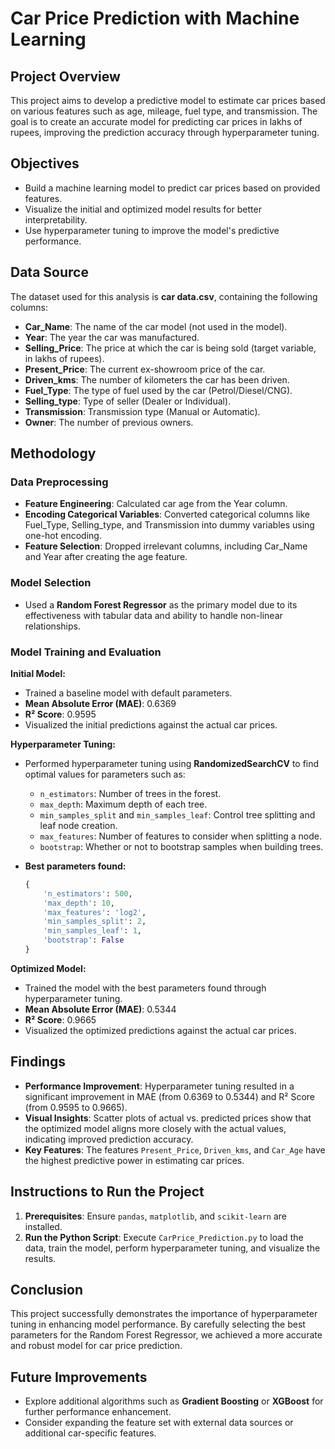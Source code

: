 # Car Price Prediction with Machine Learning

## Project Overview
This project aims to develop a predictive model to estimate car prices based on various features such as age, mileage, fuel type, and transmission. The goal is to create an accurate model for predicting car prices in lakhs of rupees, improving the prediction accuracy through hyperparameter tuning.

## Objectives
- Build a machine learning model to predict car prices based on provided features.
- Visualize the initial and optimized model results for better interpretability.
- Use hyperparameter tuning to improve the model's predictive performance.

## Data Source
The dataset used for this analysis is **car data.csv**, containing the following columns:
- **Car_Name**: The name of the car model (not used in the model).
- **Year**: The year the car was manufactured.
- **Selling_Price**: The price at which the car is being sold (target variable, in lakhs of rupees).
- **Present_Price**: The current ex-showroom price of the car.
- **Driven_kms**: The number of kilometers the car has been driven.
- **Fuel_Type**: The type of fuel used by the car (Petrol/Diesel/CNG).
- **Selling_type**: Type of seller (Dealer or Individual).
- **Transmission**: Transmission type (Manual or Automatic).
- **Owner**: The number of previous owners.

## Methodology

### Data Preprocessing
- **Feature Engineering**: Calculated car age from the Year column.
- **Encoding Categorical Variables**: Converted categorical columns like Fuel_Type, Selling_type, and Transmission into dummy variables using one-hot encoding.
- **Feature Selection**: Dropped irrelevant columns, including Car_Name and Year after creating the age feature.

### Model Selection
- Used a **Random Forest Regressor** as the primary model due to its effectiveness with tabular data and ability to handle non-linear relationships.

### Model Training and Evaluation

**Initial Model:**
- Trained a baseline model with default parameters.
- **Mean Absolute Error (MAE)**: 0.6369
- **R² Score**: 0.9595
- Visualized the initial predictions against the actual car prices.

**Hyperparameter Tuning:**
- Performed hyperparameter tuning using **RandomizedSearchCV** to find optimal values for parameters such as:
  - `n_estimators`: Number of trees in the forest.
  - `max_depth`: Maximum depth of each tree.
  - `min_samples_split` and `min_samples_leaf`: Control tree splitting and leaf node creation.
  - `max_features`: Number of features to consider when splitting a node.
  - `bootstrap`: Whether or not to bootstrap samples when building trees.

- **Best parameters found:**
    ```python
    {
        'n_estimators': 500,
        'max_depth': 10,
        'max_features': 'log2',
        'min_samples_split': 2,
        'min_samples_leaf': 1,
        'bootstrap': False
  }
    ```

**Optimized Model:**
- Trained the model with the best parameters found through hyperparameter tuning.
- **Mean Absolute Error (MAE)**: 0.5344
- **R² Score**: 0.9665
- Visualized the optimized predictions against the actual car prices.

## Findings
- **Performance Improvement**: Hyperparameter tuning resulted in a significant improvement in MAE (from 0.6369 to 0.5344) and R² Score (from 0.9595 to 0.9665).
- **Visual Insights**: Scatter plots of actual vs. predicted prices show that the optimized model aligns more closely with the actual values, indicating improved prediction accuracy.
- **Key Features**: The features `Present_Price`, `Driven_kms`, and `Car_Age` have the highest predictive power in estimating car prices.

## Instructions to Run the Project
1. **Prerequisites**: Ensure `pandas`, `matplotlib`, and `scikit-learn` are installed.
2. **Run the Python Script**: Execute `CarPrice_Prediction.py` to load the data, train the model, perform hyperparameter tuning, and visualize the results.

## Conclusion
This project successfully demonstrates the importance of hyperparameter tuning in enhancing model performance. By carefully selecting the best parameters for the Random Forest Regressor, we achieved a more accurate and robust model for car price prediction.

## Future Improvements
- Explore additional algorithms such as **Gradient Boosting** or **XGBoost** for further performance enhancement.
- Consider expanding the feature set with external data sources or additional car-specific features.
